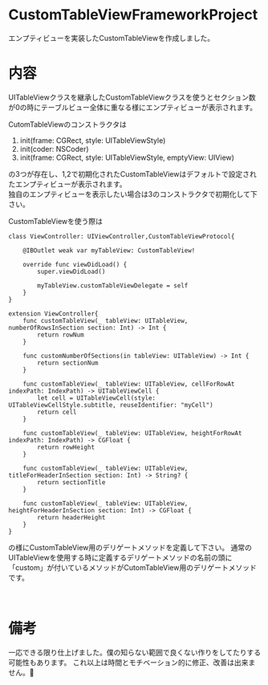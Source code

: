 # CustomTableViewFrameworkProject
エンプティビューを実装したCustomTableViewを作成しました。

# 内容
UITableViewクラスを継承したCustomTableViewクラスを使うとセクション数が0の時にテーブルビュー全体に重なる様にエンプティビューが表示されます。

CutomTableViewのコンストラクタは  
1. init(frame: CGRect, style: UITableViewStyle)
2. init(coder: NSCoder)
3. init(frame: CGRect, style: UITableViewStyle, emptyView: UIView) 

の3つが存在し、1,2で初期化されたCustomTableViewはデフォルトで設定されたエンプティビューが表示されます。  
独自のエンプティビューを表示したい場合は3のコンストラクタで初期化して下さい。

CustomTableViewを使う際は

    class ViewController: UIViewController,CustomTableViewProtocol{

        @IBOutlet weak var myTableView: CustomTableView!
    
        override func viewDidLoad() {
            super.viewDidLoad()
        
            myTableView.customTableViewDelegate = self
        }
    }

    extension ViewController{
        func customTableView(_ tableView: UITableView, numberOfRowsInSection section: Int) -> Int {
            return rowNum
        }

        func customNumberOfSections(in tableView: UITableView) -> Int {
            return sectionNum
        }

        func customTableView(_ tableView: UITableView, cellForRowAt indexPath: IndexPath) -> UITableViewCell {
            let cell = UITableViewCell(style: UITableViewCellStyle.subtitle, reuseIdentifier: "myCell")
            return cell
        }

        func customTableView(_ tableView: UITableView, heightForRowAt indexPath: IndexPath) -> CGFloat {
            return rowHeight
        }

        func customTableView(_ tableView: UITableView, titleForHeaderInSection section: Int) -> String? {
            return sectionTitle
        }

        func customTableView(_ tableView: UITableView, heightForHeaderInSection section: Int) -> CGFloat {
            return headerHeight
        }
    }
の様にCustomTableView用のデリゲートメソッドを定義して下さい。
通常のUITableViewを使用する時に定義するデリゲートメソッドの名前の頭に「custom」が付いているメソッドがCutomTableView用のデリゲートメソッドです。  
  
  
# 備考
一応できる限り仕上げました。僕の知らない範囲で良くない作りをしてたりする可能性もあります。
これ以上は時間とモチベーション的に修正、改善は出来ません。🙇
